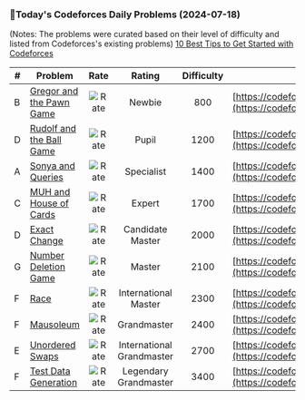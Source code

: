 ### 🌟Today's Codeforces Daily Problems (2024-07-18)
(Notes: The problems were curated based on their level of difficulty and listed from Codeforces's existing problems)
[10 Best Tips to Get Started with Codeforces](https://github.com/ika9810/Codeforces-Daily-Problems/blob/main/10%20Best%20Tips%20to%20Get%20Started%20with%20Codeforces.md)

| # | Problem | Rate| Rating | Difficulty | Contest |
|---| ----- | :--------: | :----------: | :----------: | ---------- |
|B|[Gregor and the Pawn Game](https://codeforces.com/contest/1549/problem/B)|![Rate](https://img.shields.io/badge/Newbie-800-lightgrey)|Newbie|800|[https://codeforces.com/contest/1549](https://codeforces.com/contest/1549)|
|D|[Rudolf and the Ball Game](https://codeforces.com/contest/1941/problem/D)|![Rate](https://img.shields.io/badge/Pupil-1200-brightgreen)|Pupil|1200|[https://codeforces.com/contest/1941](https://codeforces.com/contest/1941)|
|A|[Sonya and Queries](https://codeforces.com/contest/713/problem/A)|![Rate](https://img.shields.io/badge/Specialist-1400-9cf)|Specialist|1400|[https://codeforces.com/contest/713](https://codeforces.com/contest/713)|
|C|[MUH and House of Cards](https://codeforces.com/contest/471/problem/C)|![Rate](https://img.shields.io/badge/Expert-1700-blue)|Expert|1700|[https://codeforces.com/contest/471](https://codeforces.com/contest/471)|
|D|[Exact Change](https://codeforces.com/contest/1620/problem/D)|![Rate](https://img.shields.io/badge/Candidate%20Master-2000-blueviolet)|Candidate Master|2000|[https://codeforces.com/contest/1620](https://codeforces.com/contest/1620)|
|G|[Number Deletion Game](https://codeforces.com/contest/1431/problem/G)|![Rate](https://img.shields.io/badge/Master-2100-orange)|Master|2100|[https://codeforces.com/contest/1431](https://codeforces.com/contest/1431)|
|F|[Race](https://codeforces.com/contest/241/problem/F)|![Rate](https://img.shields.io/badge/International%20Master-2300-orange)|International Master|2300|[https://codeforces.com/contest/241](https://codeforces.com/contest/241)|
|F|[Mausoleum](https://codeforces.com/contest/567/problem/F)|![Rate](https://img.shields.io/badge/Grandmaster-2400-red)|Grandmaster|2400|[https://codeforces.com/contest/567](https://codeforces.com/contest/567)|
|E|[Unordered Swaps](https://codeforces.com/contest/1682/problem/E)|![Rate](https://img.shields.io/badge/International%20Grandmaster-2700-red)|International Grandmaster|2700|[https://codeforces.com/contest/1682](https://codeforces.com/contest/1682)|
|F|[Test Data Generation](https://codeforces.com/contest/773/problem/F)|![Rate](https://img.shields.io/badge/Legendary%20Grandmaster-3400-red)|Legendary Grandmaster|3400|[https://codeforces.com/contest/773](https://codeforces.com/contest/773)|
